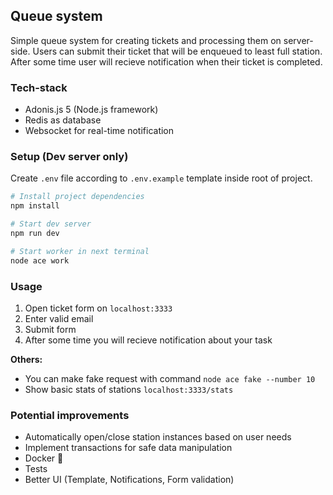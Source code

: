 ## Queue system

Simple queue system for creating tickets and processing them on server-side. Users can submit their ticket that will be enqueued to least full station. After some time user will recieve notification when their ticket is completed.

### Tech-stack

- Adonis.js 5 (Node.js framework)
- Redis as database
- Websocket for real-time notification

### Setup (Dev server only)

Create `.env` file according to `.env.example` template inside root of project.

```bash
# Install project dependencies
npm install

# Start dev server
npm run dev

# Start worker in next terminal
node ace work
```

### Usage

1. Open ticket form on `localhost:3333`
2. Enter valid email
3. Submit form
4. After some time you will recieve notification about your task

__Others:__

- You can make fake request with command `node ace fake --number 10`
- Show basic stats of stations `localhost:3333/stats`

### Potential improvements

- Automatically open/close station instances based on user needs
- Implement transactions for safe data manipulation
- Docker 🐳
- Tests
- Better UI (Template, Notifications, Form validation)